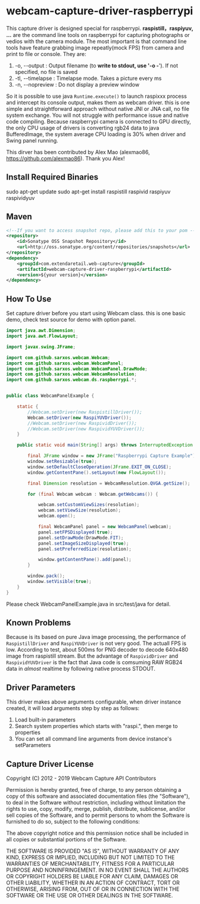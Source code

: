 # webcam-capture-driver-raspberrypi

This capture driver is designed special for raspberrypi. __raspistill，raspiyuv, ...__ are the command line tools on raspberrypi for capturing photographs or vedios with the camera module. The most important is that command line tools have feature grabbing image repeatly(mock FPS) from camera and print to file or console. They are:

1.  -o, --output : Output filename <filename> (to **write to stdout, use '-o -**'). If not specified, no file is saved
2.  -tl, --timelapse : Timelapse mode. Takes a picture every <t>ms
3.  -n, --nopreview : Do not display a preview window

So it is possible to use java `Runtime.execute()` to launch raspixxx process and intercept its console output, makes them as
webcam driver. this is one simple and straightforward approach without native JNI or JNA call, no file system exchange. You
will not struggle with performance issue and native code compiling. Because raspberrypi camera is connected to GPU directly,
the only CPU usage of drivers is converting rgb24 data to java BufferedImage, the system average CPU loading is 30% when
driver and Swing panel running.

This dirver has been contributed by Alex Mao (alexmao86, https://github.com/alexmao86). Thank you Alex!

## Install Required Binaries

sudo apt-get update
sudo apt-get install raspistill raspivid raspiyuv raspividyuv

## Maven

```xml
<!--If you want to access snapshot repo, please add this to your pom -->
<repository>
    <id>Sonatype OSS Snapshot Repository</id>
    <url>http://oss.sonatype.org/content/repositories/snapshots</url>
</repository>
<dependency>
    <groupId>com.extendaretail.web-capture</groupId>
    <artifactId>webcam-capture-driver-raspberrypi</artifactId>
    <version>${your version}</version>
</dependency>
```

## How To Use

Set capture driver before you start using Webcam class. this is one basic demo, check test source for demo with option panel.

```java
import java.awt.Dimension;
import java.awt.FlowLayout;

import javax.swing.JFrame;

import com.github.sarxos.webcam.Webcam;
import com.github.sarxos.webcam.WebcamPanel;
import com.github.sarxos.webcam.WebcamPanel.DrawMode;
import com.github.sarxos.webcam.WebcamResolution;
import com.github.sarxos.webcam.ds.raspberrypi.*;


public class WebcamPanelExample {

	static {
		//Webcam.setDriver(new RaspistillDriver());
		Webcam.setDriver(new RaspiYUVDriver());
		//Webcam.setDriver(new RaspividDriver());
		//Webcam.setDriver(new RaspividYUVDriver());
	}

	public static void main(String[] args) throws InterruptedException {

		final JFrame window = new JFrame("Raspberrypi Capture Example");
		window.setResizable(true);
		window.setDefaultCloseOperation(JFrame.EXIT_ON_CLOSE);
		window.getContentPane().setLayout(new FlowLayout());

		final Dimension resolution = WebcamResolution.QVGA.getSize();

		for (final Webcam webcam : Webcam.getWebcams()) {

			webcam.setCustomViewSizes(resolution);
			webcam.setViewSize(resolution);
			webcam.open();

			final WebcamPanel panel = new WebcamPanel(webcam);
			panel.setFPSDisplayed(true);
			panel.setDrawMode(DrawMode.FIT);
			panel.setImageSizeDisplayed(true);
			panel.setPreferredSize(resolution);

			window.getContentPane().add(panel);
		}

		window.pack();
		window.setVisible(true);
	}
}
```

Please check WebcamPanelExample.java in src/test/java for detail.

## Known Problems

Because is its based on pure Java image processing, the performance of `RaspistillDriver` and `RaspiYUVDriver` is not very good. The actuall FPS is low. According to test, about 500ms for PNG decoder to decode 640x480 image from raspistill stream. But the advantage of `RaspividDriver` and `RaspividYUVDriver` is the fact that Java code is comsuming RAW RGB24 data in _almost_ realtime by following native process STDOUT.

## Driver Parameters

This driver makes above arguments configurable, when driver instance created, it will load arguments step by step as follows:

1. Load built-in parameters
2. Search system properties which starts with "raspi.", then merge to properties
3. You can set all command line arguments from device instance's setParameters

## Capture Driver License

Copyright (C) 2012 - 2019 Webcam Capture API Contributors

Permission is hereby granted, free of charge, to any person obtaining a copy of this software and associated documentation files (the "Software"), to deal in the Software without restriction, including without limitation the rights to use, copy, modify, merge, publish, distribute, sublicense, and/or sell copies of the Software, and to permit persons to whom the Software is furnished to do so, subject to the following conditions:

The above copyright notice and this permission notice shall be included in all copies or substantial portions of the Software.

THE SOFTWARE IS PROVIDED "AS IS", WITHOUT WARRANTY OF ANY KIND, EXPRESS OR IMPLIED, INCLUDING BUT NOT LIMITED TO THE WARRANTIES OF MERCHANTABILITY, FITNESS FOR A PARTICULAR PURPOSE AND NONINFRINGEMENT. IN NO EVENT SHALL THE AUTHORS OR COPYRIGHT HOLDERS BE LIABLE FOR ANY CLAIM, DAMAGES OR OTHER LIABILITY, WHETHER IN AN ACTION OF CONTRACT, TORT OR OTHERWISE, ARISING FROM, OUT OF OR IN CONNECTION WITH THE SOFTWARE OR THE USE OR OTHER DEALINGS IN THE SOFTWARE.

